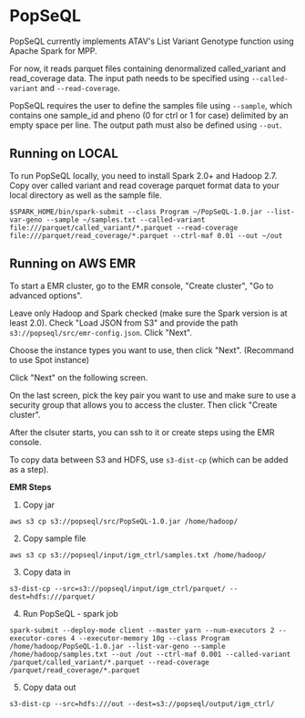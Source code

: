 # PopSeQL

PopSeQL currently implements ATAV's List Variant Genotype function using Apache Spark for MPP.

For now, it reads parquet files containing denormalized called_variant and read_coverage data. The input path needs to be specified using ```--called-variant``` and ```--read-coverage```.

PopSeQL requires the user to define the samples file using ```--sample```, which contains one sample_id and pheno (0 for ctrl or 1 for case) delimited by an empty space per line. The output path must also be defined using ```--out```.

## Running on LOCAL

To run PopSeQL locally, you need to install Spark 2.0+ and Hadoop 2.7. Copy over called variant and read coverage parquet format data to your local directory as well as the sample file.

```
$SPARK_HOME/bin/spark-submit --class Program ~/PopSeQL-1.0.jar --list-var-geno --sample ~/samples.txt --called-variant file:///parquet/called_variant/*.parquet --read-coverage file:///parquet/read_coverage/*.parquet --ctrl-maf 0.01 --out ~/out
```

## Running on AWS EMR

To start a EMR cluster, go to the EMR console, "Create cluster", "Go to advanced options".

Leave only Hadoop and Spark checked (make sure the Spark version is at least 2.0). Check "Load JSON from S3" and provide the path ```s3://popseql/src/emr-config.json```. Click "Next".

Choose the instance types you want to use, then click "Next". (Recommand to use Spot instance)

Click "Next" on the following screen.

On the last screen, pick the key pair you want to use and make sure to use a security group that allows you to access the cluster. Then click "Create cluster".

After the clsuter starts, you can ssh to it or create steps using the EMR console.

To copy data between S3 and HDFS, use ```s3-dist-cp``` (which can be added as a step).

**EMR Steps**

1. Copy jar
  ```
  aws s3 cp s3://popseql/src/PopSeQL-1.0.jar /home/hadoop/
  ```
 
2. Copy sample file
  ```
  aws s3 cp s3://popseql/input/igm_ctrl/samples.txt /home/hadoop/
  ```

3. Copy data in
  ```
  s3-dist-cp --src=s3://popseql/input/igm_ctrl/parquet/ --dest=hdfs:///parquet/
  ```  

4. Run PopSeQL - spark job
  ```
  spark-submit --deploy-mode client --master yarn --num-executors 2 --executor-cores 4 --executor-memory 10g --class Program /home/hadoop/PopSeQL-1.0.jar --list-var-geno --sample /home/hadoop/samples.txt --out /out --ctrl-maf 0.001 --called-variant /parquet/called_variant/*.parquet --read-coverage /parquet/read_coverage/*.parquet
  ```

5. Copy data out
  ```
  s3-dist-cp --src=hdfs:///out --dest=s3://popseql/output/igm_ctrl/
  ```




